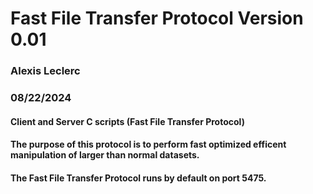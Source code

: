 # Fast File Transfer Protocol Version 0.01
### Alexis Leclerc 
### 08/22/2024

#### Client and Server C scripts (Fast File Transfer Protocol)

#### The purpose of this protocol is to perform fast optimized efficent manipulation of larger than normal datasets.

#### The Fast File Transfer Protocol runs by default on port 5475.
